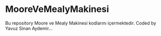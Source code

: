 # MooreVeMealyMakinesi
Bu repository Moore ve Mealy Makinesi kodlarını içermektedir.
Coded by Yavuz Sinan Aydemir...
